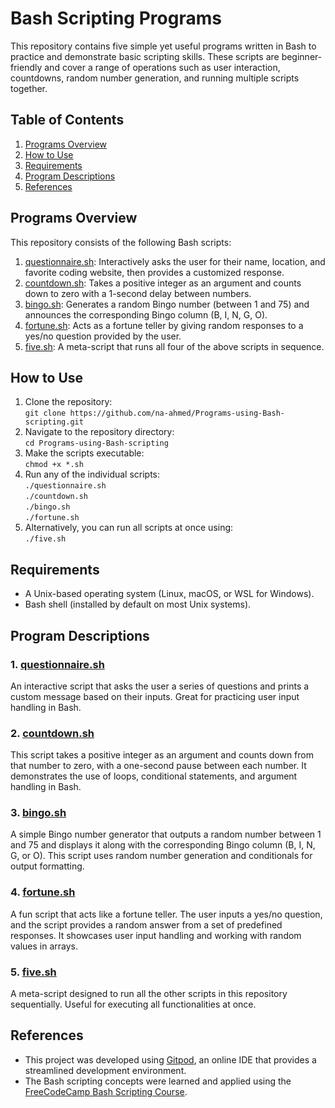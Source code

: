 # Bash Scripting Programs
This repository contains five simple yet useful programs written in Bash to practice and demonstrate basic scripting skills. These scripts are beginner-friendly and cover a range of operations such as user interaction, countdowns, random number generation, and running multiple scripts together.

## Table of Contents
1. [Programs Overview](#programs-overview)
2. [How to Use](#how-to-use)
3. [Requirements](#requirements)
4. [Program Descriptions](#program-descriptions)
5. [References](#references)

## Programs Overview
This repository consists of the following Bash scripts:
1. [questionnaire.sh](#questionnaire.sh): Interactively asks the user for their name, location, and favorite coding website, then provides a customized response.
2. [countdown.sh](#countdown.sh): Takes a positive integer as an argument and counts down to zero with a 1-second delay between numbers.
3. [bingo.sh](#bingo.sh): Generates a random Bingo number (between 1 and 75) and announces the corresponding Bingo column (B, I, N, G, O).
4. [fortune.sh](#fortune.sh): Acts as a fortune teller by giving random responses to a yes/no question provided by the user.
5. [five.sh](#five.sh): A meta-script that runs all four of the above scripts in sequence.

## How to Use
1. Clone the repository:<br>
   `git clone https://github.com/na-ahmed/Programs-using-Bash-scripting.git`
2. Navigate to the repository directory:<br>
   `cd Programs-using-Bash-scripting`
3. Make the scripts executable:<br>
   `chmod +x *.sh`
4. Run any of the individual scripts:<br>
   `./questionnaire.sh`<br>
   `./countdown.sh`<br>
   `./bingo.sh`<br>
   `./fortune.sh`<br>
5. Alternatively, you can run all scripts at once using:<br>
   `./five.sh`
## Requirements
<ul>
<li>A Unix-based operating system (Linux, macOS, or WSL for Windows).</li>
<li>Bash shell (installed by default on most Unix systems).</li>
</ul>

## Program Descriptions
### 1. [questionnaire.sh](/questionnaire.sh)
An interactive script that asks the user a series of questions and prints a custom message based on their inputs. Great for practicing user input handling in Bash.

### 2. [countdown.sh](/countdown.sh)
This script takes a positive integer as an argument and counts down from that number to zero, with a one-second pause between each number. It demonstrates the use of loops, conditional statements, and argument handling in Bash.

### 3. [bingo.sh](/bingo.sh)
A simple Bingo number generator that outputs a random number between 1 and 75 and displays it along with the corresponding Bingo column (B, I, N, G, or O). This script uses random number generation and conditionals for output formatting.

### 4. [fortune.sh](/fortune.sh)
A fun script that acts like a fortune teller. The user inputs a yes/no question, and the script provides a random answer from a set of predefined responses. It showcases user input handling and working with random values in arrays.

### 5. [five.sh](/five.sh)
A meta-script designed to run all the other scripts in this repository sequentially. Useful for executing all functionalities at once.

## References
<ul>
   <li>This project was developed using <a href="https://gitpod.io">Gitpod</a>, an online IDE that provides a streamlined development environment.</li>
   <li>The Bash scripting concepts were learned and applied using the <a href="https://www.freecodecamp.org/learn/relational-database/learn-bash-scripting-by-building-five-programs/build-five-programs">FreeCodeCamp Bash Scripting Course</a>.</li>
</ul>
